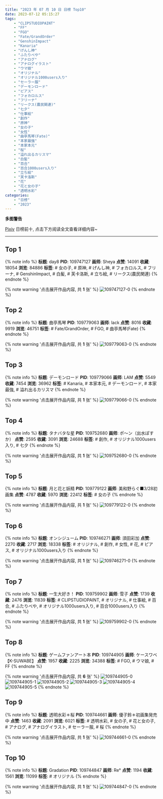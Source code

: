 ```yaml
---
title: "2023 年 07 月 10 日 日榜 Top10"
date: 2023-07-12 05:15:27
tags:
    - "CLIPSTUDIOPAINT"
    - "FF"
    - "FGO"
    - "Fate/GrandOrder"
    - "GenshinImpact"
    - "Kanaria"
    - "げんし神"
    - "ふたりべや"
    - "アナログ"
    - "アナログイラスト"
    - "ウマ娘"
    - "オリジナル"
    - "オリジナル1000users入り"
    - "セーラー服"
    - "デーモンロード"
    - "ピアス"
    - "フォカロルス"
    - "フリーナ"
    - "リークス(農民関連)"
    - "七夕"
    - "仕事絵"
    - "創作"
    - "原神"
    - "女の子"
    - "女性"
    - "曲亭馬琴(Fate)"
    - "本家最強"
    - "本家本元"
    - "桜"
    - "溢れ出るカリスマ"
    - "白髪"
    - "百合"
    - "百合1000users入り"
    - "立ち絵"
    - "芙卡洛斯"
    - "花"
    - "花と女の子"
    - "透明水彩"
categories:
    - "日榜"
    - "2023"
---
```


<i class="fa fa-triangle-exclamation"></i>**多图警告**<i class="fa fa-triangle-exclamation"></i>

[Pixiv](https://www.pixiv.net/) 日榜前十, 点击下方阅读全文查看详细内容~

<!-- more -->

---

## Top 1

{% note info %}
**标题**: day8
**PID**: 109747127 **画师**: Sheya
**点赞**: 14091 **收藏**: 18054 **浏览**: 84886
**标签**: # 女の子, # 原神, # げんし神, # フォカロルス, # フリーナ, # GenshinImpact, # 白髪, # 芙卡洛斯, # 立ち絵, # リークス(農民関連)
{% endnote %}

{% note warning '点击展开作品内容, 共 **1** 张' %}
![109747127-0](https://i.pixiv.re/img-original/img/2023/07/09/01/02/41/109747127_p0.jpg)
{% endnote %}

## Top 2

{% note info %}
**标题**: 曲亭馬琴
**PID**: 109779063 **画师**: lack
**点赞**: 8016 **收藏**: 9919 **浏览**: 46751
**标签**: # Fate/GrandOrder, # FGO, # 曲亭馬琴(Fate)
{% endnote %}

{% note warning '点击展开作品内容, 共 **1** 张' %}
![109779063-0](https://i.pixiv.re/img-original/img/2023/07/10/00/00/36/109779063_p0.png)
{% endnote %}

## Top 3

{% note info %}
**标题**: デーモンロード
**PID**: 109779066 **画师**: LAM
**点赞**: 5549 **收藏**: 7454 **浏览**: 36962
**标签**: # Kanaria, # 本家本元, # デーモンロード, # 本家最強, # 溢れ出るカリスマ
{% endnote %}

{% note warning '点击展开作品内容, 共 **1** 张' %}
![109779066-0](https://i.pixiv.re/img-original/img/2023/07/10/00/00/37/109779066_p0.png)
{% endnote %}

## Top 4

{% note info %}
**标题**: タナバタな星
**PID**: 109752680 **画师**: ポ～ン（出水ぽすか）
**点赞**: 2595 **收藏**: 3091 **浏览**: 24688
**标签**: # 創作, # オリジナル1000users入り, # 七夕
{% endnote %}

{% note warning '点击展开作品内容, 共 **1** 张' %}
![109752680-0](https://i.pixiv.re/img-original/img/2023/07/09/07/30/01/109752680_p0.jpg)
{% endnote %}

## Top 5

{% note info %}
**标题**: 月と花と妖精
**PID**: 109779122 **画师**: 美和野らぐ■3/28初画集
**点赞**: 4787 **收藏**: 5970 **浏览**: 22412
**标签**: # 女の子
{% endnote %}

{% note warning '点击展开作品内容, 共 **1** 张' %}
![109779122-0](https://i.pixiv.re/img-original/img/2023/07/10/00/00/54/109779122_p0.png)
{% endnote %}

## Top 6

{% note info %}
**标题**: オンシジューム
**PID**: 109746271 **画师**: 須田彩加
**点赞**: 2270 **收藏**: 2717 **浏览**: 18338
**标签**: # オリジナル, # 創作, # 女性, # 花, # ピアス, # オリジナル1000users入り
{% endnote %}

{% note warning '点击展开作品内容, 共 **1** 张' %}
![109746271-0](https://i.pixiv.re/img-original/img/2023/07/09/00/33/48/109746271_p0.jpg)
{% endnote %}

## Top 7

{% note info %}
**标题**: 一生大好き！
**PID**: 109759902 **画师**: 雪子
**点赞**: 1739 **收藏**: 2476 **浏览**: 11839
**标签**: # CLIPSTUDIOPAINT, # オリジナル, # 仕事絵, # 百合, # ふたりべや, # オリジナル1000users入り, # 百合1000users入り
{% endnote %}

{% note warning '点击展开作品内容, 共 **1** 张' %}
![109759902-0](https://i.pixiv.re/img-original/img/2023/07/09/13/49/41/109759902_p0.png)
{% endnote %}

## Top 8

{% note info %}
**标题**: ゲームファンアート本
**PID**: 109744905 **画师**: ケースワベ【K-SUWABE】
**点赞**: 1957 **收藏**: 2225 **浏览**: 34388
**标签**: # FGO, # ウマ娘, # FF
{% endnote %}

{% note warning '点击展开作品内容, 共 **6** 张' %}
![109744905-0](https://i.pixiv.re/img-original/img/2023/07/09/13/29/06/109744905_p0.jpg)
![109744905-1](https://i.pixiv.re/img-original/img/2023/07/09/13/29/06/109744905_p1.jpg)
![109744905-2](https://i.pixiv.re/img-original/img/2023/07/09/13/29/06/109744905_p2.jpg)
![109744905-3](https://i.pixiv.re/img-original/img/2023/07/09/13/29/06/109744905_p3.jpg)
![109744905-4](https://i.pixiv.re/img-original/img/2023/07/09/13/29/06/109744905_p4.jpg)
![109744905-5](https://i.pixiv.re/img-original/img/2023/07/09/13/29/06/109744905_p5.jpg)
{% endnote %}

## Top 9

{% note info %}
**标题**: 透明水彩＊桜
**PID**: 109744661 **画师**: 優子鈴＊初画集発売中
**点赞**: 1463 **收藏**: 2091 **浏览**: 6021
**标签**: # 透明水彩, # 女の子, # 花と女の子, # アナログ, # アナログイラスト, # セーラー服, # 桜
{% endnote %}

{% note warning '点击展开作品内容, 共 **1** 张' %}
![109744661-0](https://i.pixiv.re/img-original/img/2023/07/09/00/00/12/109744661_p0.jpg)
{% endnote %}

## Top 10

{% note info %}
**标题**: Gradation
**PID**: 109744847 **画师**: Re°
**点赞**: 1194 **收藏**: 1561 **浏览**: 11099
**标签**: # オリジナル
{% endnote %}

{% note warning '点击展开作品内容, 共 **1** 张' %}
![109744847-0](https://i.pixiv.re/img-original/img/2023/07/09/00/01/04/109744847_p0.png)
{% endnote %}

